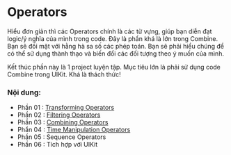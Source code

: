 # Operators

Hiểu đơn giản thì các Operators chính là các từ vựng, giúp bạn diễn đạt logic/ý nghĩa của mình trong code. Đây là phần khá là lớn trong Combine. Bạn sẽ đối mặt với hằng hà sa số các phép toán. Bạn sẽ phải hiểu chúng để có thể sử dụng thành thạo và biến đổi các đối tượng theo ý muốn của mình.

Kết thúc phần này là 1 project luyện tập. Mục tiêu lớn là phải sử dụng code Combine trong UIKit. Khá là thách thức!

### Nội dung:

* Phần 01 : [Transforming Operators](./01_Transforming.md)
* Phần 02 : [Filtering Operators](./02_Filtering.md)
* Phần 03 : [Combining Operators](./03_Combining.md)
* Phần 04 : [Time Manipulation Operators](./04_TimeManipulation.md)
* Phần 05 : Sequence Operators
* Phần 06 : Tích hợp với UIKit
